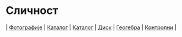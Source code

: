 # Сличност

| [Фотографије][1]
| [Каталог][2]
| [Каталог][3]
| [Диск][4]
| [Геогебра][5]
| [Контролни][6]
|

[1]: https://photos.app.goo.gl/UaXuHXwi2FWVc5nT7 "Фотографије табле"
[2]: https://ndjapic.github.io/zayopa/m7/08-slicnost/ "Каталог линкова"
[3]: https://ndjapic.github.io/zayopa/m8/01-slicnost/ "Каталог линкова"
[4]: https://drive.google.com/drive/folders/1lLXQHoGM_W4dasGEc0bpm-HY1REssE9L?usp=drive_link "Гугл диск"
[5]: https://www.geogebra.org/m/aMy8ySp5 "ГеоГебра илустрације"
[6]: https://drive.google.com/drive/folders/1rhbyzGi-RxXYAN9joVHUr40W56c6qhjG?usp=sharing "Контролни задатак"
